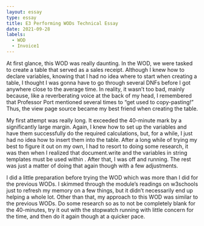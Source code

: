 ```yaml
---
layout: essay
type: essay
title: E3 Performing WODs Technical Essay
date: 2021-09-28
labels:
  - WOD
  - Invoice1
---
```


At first glance, this WOD was really daunting. In the WOD, we were tasked to create a table that served as a sales receipt. Although I knew how to declare variables, knowing that I had no idea where to start when creating a table, I thought I was gonna have to go through several DNFs before I got anywhere close to the average time. In reality, it wasn’t too bad, mainly because, like a reverberating voice at the back of my head, I remembered that Professor Port mentioned several times to “get used to copy-pasting!” Thus, the view page source became my best friend when creating the table.

My first attempt was really long. It exceeded the 40-minute mark by a significantly large margin. Again, I knew how to set up the variables and have them successfully do the required calculations, but, for a while, I just had no idea how to insert them into the table. After a long while of trying my best to figure it out on my own, I had to resort to doing some research, it was then when I realized that document.write and the variables in string templates must be used within <script></script>. After that, I was off and running. The rest was just a matter of doing that again though with a few adjustments.

I did a little preparation before trying the WOD which was more than I did for the previous WODs. I skimmed through the module’s readings on w3schools just to refresh my memory on a few things, but it didn’t necessarily end up helping a whole lot. Other than that, my approach to this WOD was similar to the previous WODs. Do some research so as to not be completely blank for the 40-minutes, try it out with the stopwatch running with little concern for the time, and then do it again though at a quicker pace.


